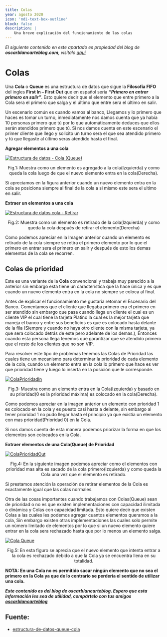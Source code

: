 ```yaml
---
title: Colas
year: agosto 2020
icon: 'mdi-text-box-outline'
block: false
description: |
    Una breve explicación del funcionamiento de las colas
---
```


_El siguiente contenido en este apartado es propiedad del blog de **oscarblancarteblog.com**, visítalo [aqui](https://www.oscarblancarteblog.com)_

# Colas

Una  **Cola**  o  **Queue**  es una estructura de datos que sigue la **Filosofía FIFO**  del ingles **First In – First Out** que en español seria  _**“Primero en entrar primero en salir”**_. Esto quiere decir que el elemento que entre primero a la Cola sera el primero que salga y el último que entre sera el último en salir.

Un escenario común es cuando vamos al banco, Llegamos y lo primero que haces es tomar un turno, inmediatamente nos damos cuenta que ya había 10 personas primero que tú por lo que automáticamente deduces que ellos serán atendidos primero que tú. Si nos damos cuenta en este escenario el primer cliente que llego y solicito un turno sera el que sea atendido primero y tú que llegaste al último seras atendido hasta el final.

**Agregar elementos a una cola**

[![Estructura de datos - Cola (Queue)](http://www.oscarblancarteblog.com/wp-content/uploads/2014/08/colain.png)](http://www.oscarblancarteblog.com/wp-content/uploads/2014/08/colain.png)

<center>
Fig.1: Muestra como un elemento es agregado a la cola(Izquierda) y como queda la cola luego de que el nuevo elemento entra en la cola(Derecha).
</center>

Si apreciamos en la figura anterior cuando un nuevo elemento entra en la cola se posiciona siempre al final de la cola a si mismo este sera el ultimo en salir.

**Extraer un elementos a una cola**

[![Estructura de datos cola - Retirar](http://www.oscarblancarteblog.com/wp-content/uploads/2014/08/colaout.png)](http://www.oscarblancarteblog.com/wp-content/uploads/2014/08/colaout.png)

<center>
Fig.2: Muestra como un elemento es retirado de la cola(Izquierda) y como queda la cola después de retirar el elemento(Derecha)
</center>

Como podemos apreciar en la Imagen anterior cuando un elemento es retirado de la cola siempre se retira el primero elemento por lo que el primero en entrar sera el primero en salir y después de esto los demas elementos de la cola se recorren.

## **Colas de prioridad**

Este es una variante de la  **Cola** convencional y trabaja muy parecido a la anterior sin embargo esta tiene un característica que la hace única y es que cuando un nuevo elemento entra en la cola no siempre se coloca al final.

Antes de explicar el funcionamiento me gustaría retomar el Escenario del Banco. Comentamos que el cliente que llegaba primero era el primero en ser atendido sin embargo que pasa cuando llega un cliente el cual es un cliente VIP el cual tiene la tarjeta Platino la cual es la mejor tarjeta que maneja el banco y entre sus beneficios es que es colocado hasta delante de la fila (Siempre y cuando no haya otro cliente con la misma tarjeta, ya que sera colocado detrás de este pero adelante de los demas.), Entonces cuando esta persona llega tenemos que garantizar que se atendido primero que el resto de los clientes que no son VIP.

Para resolver este tipo de problemas tenemos las Colas de Prioridad las cuales tiene un mecanismo para determinar la prioridad de cada elemento de la cola, cuando un elemento entra en la cola lo primero que hace es ver que prioridad tiene y luego lo inserta en la posición que le corresponde.

[![ColaPrioridadIn](http://www.oscarblancarteblog.com/wp-content/uploads/2014/08/colaprioridadin.png)](http://www.oscarblancarteblog.com/wp-content/uploads/2014/08/colaprioridadin.png)

<center>
Fig.3: Muestra como un elemento entra en la Cola(Izquierda) y basado en su prioridad(0 es la prioridad máxima) es colocado en la cola(Derecha).
</center>

Como podemos apreciar en la imagen anterior un elemento con prioridad 1 es colocado en la cola y es puesto casi hasta a delante, sin embargo al tener prioridad 1 no pudo llegar hasta el principio ya que existía un elemento con mas prioridad(Prioridad 0) en la Cola.

Si nos damos cuenta de esta manera podemos priorizar la forma en que los elementos son colocados en la Cola.

**Extraer elementos de una Cola(Queue) de Prioridad**

[![ColaPrioridadOut](http://www.oscarblancarteblog.com/wp-content/uploads/2014/08/colaprioridadout.png)](http://www.oscarblancarteblog.com/wp-content/uploads/2014/08/colaprioridadout.png)

<center>
Fig.4: En la siguiente imagen podemos apreciar como el elementos con prioridad mas alta es sacado de la cola primero(Izquierda) y como queda la Cola una vez que el elemento es retirado.
</center>

Si prestamos atención la operación de retirar elementos de la Cola es exactamente igual que las colas normales.

Otra de las cosas importantes cuando trabajamos con Colas(Queue) sean de prioridad o no es que existen implementaciones con capacidad ilimitada o dinámica y Colas con capacidad limitada. Esto quiere decir que existen Colas a las cuales les podemos agregar cuantos elementos queramos a la cola, Sin embargo existen otras implementaciones las cuales solo permite un número limitado de elementos por lo que si un nuevo elemento quiere entrar en la cola sera rechazado hasta que por lo menos un elemento salga.

[![Cola Queue](http://www.oscarblancarteblog.com/wp-content/uploads/2014/08/colafull.png)](http://www.oscarblancarteblog.com/wp-content/uploads/2014/08/colafull.png)

<center>
Fig.5: En esta figuro se aprecia que el nuevo elemento que intenta entrar a la cola es rechazado debido a que la Cola ya se encuentra llena en su totalidad.
</center>

**NOTA: En una Cola no es permitido sacar ningún elemento que no sea el primero en la Cola ya que de lo contrario se perdería el sentido de utilizar una cola.**


***Este contenido es del blog de *oscarblancarteblog*. Espero que esta información les sea de utilidad, compártelo con tus amigos [oscarblancarteblog](https://www.oscarblancarteblog.com/)***



## Fuente:
- [estructura-de-datos-queue-cola](https://www.oscarblancarteblog.com/2014/08/01/estructura-de-datos-queue-cola/)